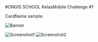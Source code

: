 #ONGIS SCHOOL KelasMobile Challenge #1

CardName sample.

![Banner](https://twentyfoursevensupport.com/images/android.png)

![Screenshot1](https://raw.githubusercontent.com/mnafian/NameCardOngis/master/scr1.png)
![Screenshot2](https://raw.githubusercontent.com/mnafian/NameCardOngis/master/scr2.png)